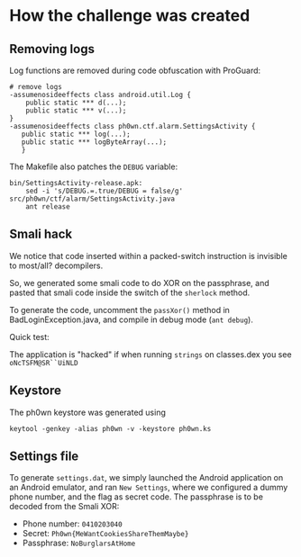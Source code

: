 # How the challenge was created

## Removing logs

Log functions are removed during code obfuscation with ProGuard:

```
# remove logs
-assumenosideeffects class android.util.Log {
    public static *** d(...);
    public static *** v(...);
}
-assumenosideeffects class ph0wn.ctf.alarm.SettingsActivity {
   public static *** log(...);
   public static *** logByteArray(...);
   }
```

The Makefile also patches the `DEBUG` variable:

```
bin/SettingsActivity-release.apk:
	sed -i 's/DEBUG.=.true/DEBUG = false/g' src/ph0wn/ctf/alarm/SettingsActivity.java
	ant release
```

## Smali hack

We notice that code inserted within a packed-switch instruction is invisible to most/all? decompilers.

So, we generated some smali code to do XOR on the passphrase, and pasted that smali code inside the switch of the `sherlock` method.

To generate the code, uncomment the `passXor()` method in BadLoginException.java, and compile in debug mode (`ant debug`).

Quick test:

The application is "hacked" if when running `strings` on classes.dex you see `oNcTSFM@SR``UiNLD`

## Keystore

The ph0wn keystore was generated using

`keytool -genkey -alias ph0wn -v -keystore ph0wn.ks`


## Settings file

To generate `settings.dat`, we simply launched the Android application on an Android emulator, and ran `New Settings`, where we configured a dummy phone number, and the flag as secret code. The passphrase is to be decoded from the Smali XOR:

- Phone number: `0410203040`
- Secret: `Ph0wn{MeWantCookiesShareThemMaybe}`
- Passphrase: `NoBurglarsAtHome`


